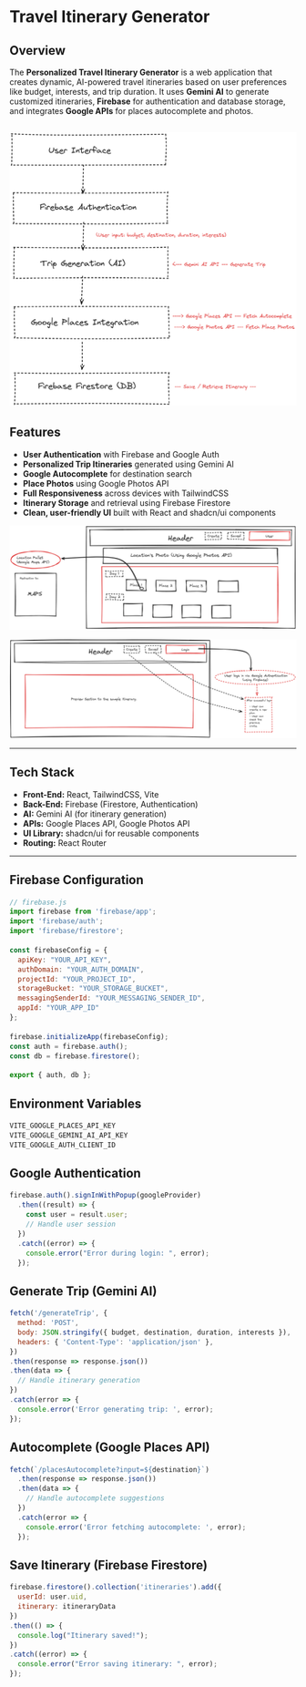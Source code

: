 #  Travel Itinerary Generator
##  Overview
The **Personalized Travel Itinerary Generator** is a web application that creates dynamic, AI-powered travel itineraries based on user preferences like budget, interests, and trip duration. It uses **Gemini AI** to generate customized itineraries, **Firebase** for authentication and database storage, and integrates **Google APIs** for places autocomplete and photos.

![alt text](image-2.png)
---

##  Features
- **User Authentication** with Firebase and Google Auth
- **Personalized Trip Itineraries** generated using Gemini AI
- **Google Autocomplete** for destination search
- **Place Photos** using Google Photos API
- **Full Responsiveness** across devices with TailwindCSS
- **Itinerary Storage** and retrieval using Firebase Firestore
- **Clean, user-friendly UI** built with React and shadcn/ui components


![alt text](image.png)

![alt text](image-1.png)

---

##  Tech Stack
- **Front-End:** React, TailwindCSS, Vite
- **Back-End:** Firebase (Firestore, Authentication)
- **AI:** Gemini AI (for itinerary generation)
- **APIs:** Google Places API, Google Photos API
- **UI Library:** shadcn/ui for reusable components
- **Routing:** React Router

---

## Firebase Configuration

```javascript
// firebase.js
import firebase from 'firebase/app';
import 'firebase/auth';
import 'firebase/firestore';

const firebaseConfig = {
  apiKey: "YOUR_API_KEY",
  authDomain: "YOUR_AUTH_DOMAIN",
  projectId: "YOUR_PROJECT_ID",
  storageBucket: "YOUR_STORAGE_BUCKET",
  messagingSenderId: "YOUR_MESSAGING_SENDER_ID",
  appId: "YOUR_APP_ID"
};

firebase.initializeApp(firebaseConfig);
const auth = firebase.auth();
const db = firebase.firestore();

export { auth, db };
```

## Environment Variables

```bash
VITE_GOOGLE_PLACES_API_KEY
VITE_GOOGLE_GEMINI_AI_API_KEY
VITE_GOOGLE_AUTH_CLIENT_ID
```

## Google Authentication

```javascript
firebase.auth().signInWithPopup(googleProvider)
  .then((result) => {
    const user = result.user;
    // Handle user session
  })
  .catch((error) => {
    console.error("Error during login: ", error);
  });
```

## Generate Trip (Gemini AI)

```javascript
fetch('/generateTrip', {
  method: 'POST',
  body: JSON.stringify({ budget, destination, duration, interests }),
  headers: { 'Content-Type': 'application/json' },
})
.then(response => response.json())
.then(data => {
  // Handle itinerary generation
})
.catch(error => {
  console.error('Error generating trip: ', error);
});
```

## Autocomplete (Google Places API)

```javascript
fetch(`/placesAutocomplete?input=${destination}`)
  .then(response => response.json())
  .then(data => {
    // Handle autocomplete suggestions
  })
  .catch(error => {
    console.error('Error fetching autocomplete: ', error);
  });
```

## Save Itinerary (Firebase Firestore)

```javascript
firebase.firestore().collection('itineraries').add({
  userId: user.uid,
  itinerary: itineraryData
})
.then(() => {
  console.log("Itinerary saved!");
})
.catch((error) => {
  console.error("Error saving itinerary: ", error);
});
```



